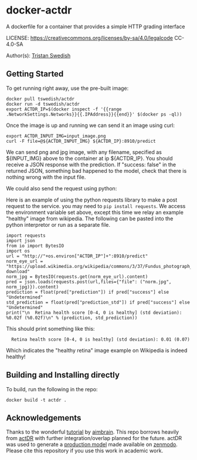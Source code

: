 # docker-actdr
A dockerfile for a container that provides a simple HTTP grading interface

LICENSE: https://creativecommons.org/licenses/by-sa/4.0/legalcode
CC-4.0-SA

Author(s): [Tristan Swedish](https://www.tswedish.com)

## Getting Started

To get running right away, use the pre-built image:
~~~~
docker pull tswedish/actdr
docker run -d tswedish/actdr
export ACTDR_IP=$(docker inspect -f '{{range .NetworkSettings.Networks}}{{.IPAddress}}{{end}}' $(docker ps -ql))
~~~~

Once the image is up and running we can send it an image using curl:

~~~~
export ACTDR_INPUT_IMG=input_image.png
curl -F file=@${ACTDR_INPUT_IMG} ${ACTDR_IP}:8910/predict
~~~~

We can send png and jpg image, with any filename, specified as ${INPUT_IMG} above to the container at ip ${ACTDR_IP}. You should receive a JSON response with the prediction. If "success: false" in the returned JSON, something bad happened to the model, check that there is nothing wrong with the input file.

We could also send the request using python:

Here is an example of using the python requests library to make a post request to the service. you may need to `pip install requests`. We access the environment variable set above, except this time we relay an example "healthy" image from wikipedia. The following can be pasted into the python interpretor or run as a separate file.

~~~~
import requests
import json
from io import BytesIO
import os
url = "http://"+os.environ["ACTDR_IP"]+":8910/predict"
norm_eye_url = "https://upload.wikimedia.org/wikipedia/commons/3/37/Fundus_photograph_of_normal_right_eye.jpg?download"
norm_jpg = BytesIO(requests.get(norm_eye_url).content)
pred = json.loads(requests.post(url,files={"file": ("norm.jpg", norm_jpg)}).content)
prediction = float(pred["prediction"]) if pred["success"] else "Undetermined"
std_prediction = float(pred["prediction_std"]) if pred["success"] else "Undetermined"
print("\n  Retina health score [0-4, 0 is healthy] (std deviation): %0.02f (%0.02f)\n" % (prediction, std_prediction))
~~~~

This should print something like this:

`  Retina health score [0-4, 0 is healthy] (std deviation): 0.01 (0.07)`

Which indicates the "healthy retina" image example on Wikipedia is indeed healthy!

## Building and Installing directly

To build, run the following in the repo:
~~~~
docker build -t actdr .
~~~~

## Acknowledgements

Thanks to the wonderful [tutorial](https://aimbrain.com/blog/serving-deep-learning-models-with-nginx-torch/) by [aimbrain](https://aimbrain.com). This repo borrows heavily from [actDR](https://github.com/OpenEye-Dev/actDR) with further integration/overlap planned for the future. actDR was used to generate a [production model](https://www.zenodo.org/record/495797) made available on [zenmodo](https://www.zenodo.org). Please cite this repository if you use this work in academic work.
